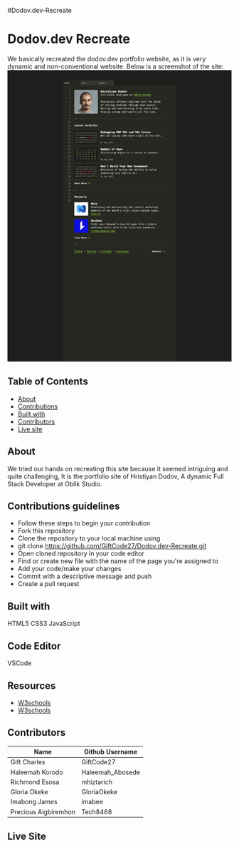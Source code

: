 #Dodov.dev-Recreate

# Dodov.dev Recreate
We basically recreated the dodov.dev portfolio website, as it is very dynamic and non-conventional website.
Below is a screenshot of the site:
![Dodov](./images/dodov.jpg.jpeg)

## Table of Contents

- [About](#about)
- [Contributions](#contributions)
- [Built with](#built)
- [Contributors](#contributing)
- [Live site](#livesite)


## About
We tried our hands on recreating this site because it seemed intriguing and quite challenging, It is the portfolio site of Hristiyan Dodov, A dynamic Full Stack Developer at Oblik Studio.

## Contributions guidelines

* Follow these steps to begin your contribution
* Fork this repository
* Clone the repository to your local machine using
* git clone https://github.com/GiftCode27/Dodov.dev-Recreate.git
* Open cloned repository in your code editor
* Find or create new file with the name of the page you're assigned to
* Add your code/make your changes
* Commit with a descriptive message and push
* Create a pull request

## Built with
HTML5  CSS3  JavaScript

## Code Editor
VSCode

## Resources
* [W3schools](https://www.w3schools.com/howto/howto_js_toggle_dark_mode.asp)
* [W3schools](https://www.w3schools.com/CSS/css_counters.asp)

## Contributors

|Name|Github Username|
|-------|---------------|
|Gift Charles| GiftCode27 |
|Haleemah Korodo| Haleemah_Abosede|
|Richmond Esosa| mhiztarich|
|Gloria Okeke|GloriaOkeke|
|Imabong James| imabee|
|Precious Aigbiremhon| Tech8468|


## Live Site
